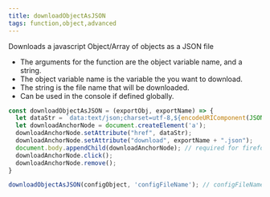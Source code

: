 ```yaml
---
title: downloadObjectAsJSON
tags: function,object,advanced
---
```


Downloads a javascript Object/Array of objects as a JSON file

- The arguments for the function are the object variable name, and a string.
- The object variable name is the variable the you want to download.
- The string is the file name that will be downloaded.
- Can be used in the console if defined globally.

```js
const downloadObjectAsJSON = (exportObj, exportName) => {
  let dataStr = `data:text/json;charset=utf-8,${encodeURIComponent(JSON.stringify(exportObj))}`;
  let downloadAnchorNode = document.createElement('a');
  downloadAnchorNode.setAttribute("href", dataStr);
  downloadAnchorNode.setAttribute("download", exportName + ".json");
  document.body.appendChild(downloadAnchorNode); // required for firefox
  downloadAnchorNode.click();
  downloadAnchorNode.remove();
}
```

```js
downloadObjectAsJSON(configObject, 'configFileName'); // configFileName.json downloads with the contents of configObject
```
